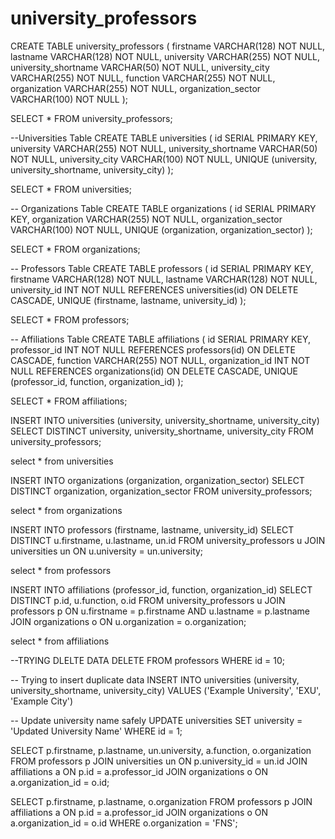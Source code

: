 # university_professors

CREATE TABLE university_professors (
    firstname VARCHAR(128) NOT NULL,
    lastname VARCHAR(128) NOT NULL,
    university VARCHAR(255) NOT NULL,
    university_shortname VARCHAR(50) NOT NULL,
    university_city VARCHAR(255) NOT NULL,
    function VARCHAR(255) NOT NULL,
    organization VARCHAR(255) NOT NULL,
    organization_sector VARCHAR(100) NOT NULL
);


SELECT * FROM university_professors;



--Universities Table
CREATE TABLE universities (
    id SERIAL PRIMARY KEY,
    university VARCHAR(255) NOT NULL,
    university_shortname VARCHAR(50) NOT NULL,
    university_city VARCHAR(100) NOT NULL,
    UNIQUE (university, university_shortname, university_city)
);


SELECT * FROM universities;


-- Organizations Table
CREATE TABLE organizations (
    id SERIAL PRIMARY KEY,
    organization VARCHAR(255) NOT NULL,
    organization_sector VARCHAR(100) NOT NULL,
    UNIQUE (organization, organization_sector)
);

SELECT * FROM organizations;



-- Professors Table
CREATE TABLE professors (
    id SERIAL PRIMARY KEY,
    firstname VARCHAR(128) NOT NULL,
    lastname VARCHAR(128) NOT NULL,
    university_id INT NOT NULL REFERENCES universities(id) ON DELETE CASCADE,
    UNIQUE (firstname, lastname, university_id)
);

SELECT * FROM professors;

-- Affiliations Table
CREATE TABLE affiliations (
    id SERIAL PRIMARY KEY,
    professor_id INT NOT NULL REFERENCES professors(id) ON DELETE CASCADE,
    function VARCHAR(255) NOT NULL,
    organization_id INT NOT NULL REFERENCES organizations(id) ON DELETE CASCADE,
    UNIQUE (professor_id, function, organization_id)
);

SELECT * FROM affiliations;



INSERT INTO universities (university, university_shortname, university_city)
SELECT DISTINCT university, university_shortname, university_city
FROM university_professors;

select *
from universities


INSERT INTO organizations (organization, organization_sector)
SELECT DISTINCT organization, organization_sector
FROM university_professors;

select *
from organizations

INSERT INTO professors (firstname, lastname, university_id)
SELECT DISTINCT u.firstname, u.lastname, un.id
FROM university_professors u
JOIN universities un ON u.university = un.university;

select *
from professors

INSERT INTO affiliations (professor_id, function, organization_id)
SELECT DISTINCT p.id, u.function, o.id
FROM university_professors u
JOIN professors p ON u.firstname = p.firstname AND u.lastname = p.lastname
JOIN organizations o ON u.organization = o.organization;

select *
from affiliations

--TRYING DLELTE DATA
DELETE FROM professors
WHERE id = 10;


-- Trying to insert duplicate data
INSERT INTO universities (university, university_shortname, university_city)
VALUES ('Example University', 'EXU', 'Example City')

-- Update university name safely
UPDATE universities
SET university = 'Updated University Name'
WHERE id = 1;

SELECT p.firstname, p.lastname, un.university, a.function, o.organization
FROM professors p
JOIN universities un ON p.university_id = un.id
JOIN affiliations a ON p.id = a.professor_id
JOIN organizations o ON a.organization_id = o.id;

SELECT p.firstname, p.lastname, o.organization
FROM professors p
JOIN affiliations a ON p.id = a.professor_id
JOIN organizations o ON a.organization_id = o.id
WHERE o.organization = 'FNS';
